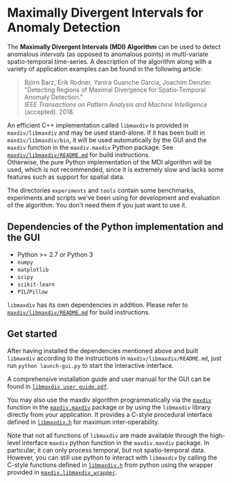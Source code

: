 Maximally Divergent Intervals for Anomaly Detection
===================================================

The **Maximally Divergent Intervals (MDI) Algorithm** can be used to detect anomalous *intervals* (as opposed to
anomalous points) in multi-variate spatio-temporal time-series. A description of the algorithm along with a variety
of application examples can be found in the following article:

> Björn Barz, Erik Rodner, Yanira Guanche Garcia, Joachim Denzler.  
> "Detecting Regions of Maximal Divergence for Spatio-Temporal Anomaly Detection."  
> *IEEE Transactions on Pattern Analysis and Machine Intelligence* (accepted). 2018.

An efficient C++ implementation called `libmaxdiv` is provided in `maxdiv/libmaxdiv` and may be used stand-alone. If it has been
built in `maxdiv/libmaxdiv/bin`, it will be used automatically by the GUI and the `maxdiv` function in the `maxdiv.maxdiv` Python
package. See [`maxdiv/libmaxdiv/README.md`](maxdiv/libmaxdiv/README.md) for build instructions.  
Otherwise, the pure Python implementation of the MDI algorithm will be used, which is not recommended, since it is extremely slow
and lacks some features such as support for spatial data.

The directories `experiments` and `tools` contain some benchmarks, experiments and scripts we've been using for development and
evaluation of the algorithm. You don't need them if you just want to use it.


Dependencies of the Python implementation and the GUI
-----------------------------------------------------

- Python >= 2.7 or Python 3
- `numpy`
- `matplotlib`
- `scipy`
- `scikit-learn`
- `PIL`/`Pillow`

`libmaxdiv` has its own dependencies in addition. Please refer to [`maxdiv/libmaxdiv/README.md`](maxdiv/libmaxdiv/README.md) for build instructions.


Get started
-----------

After having installed the dependencies mentioned above and built `libmaxdiv` according to the instructions in `maxdiv/libmaxdiv/README.md`,
just run `python launch-gui.py` to start the interactive interface.

A comprehensive installation guide and user manual for the GUI can be found in [`libmaxdiv user guide.pdf`](libmaxdiv%20user%20guide.pdf).

You may also use the maxdiv algorithm programmatically via the [`maxdiv`](maxdiv/maxdiv.py#L733) function in the [`maxdiv.maxdiv`](maxdiv/maxdiv.py)
package or by using the `libmaxdiv` library directly from your application. It provides a C-style procedural interface defined in
[`libmaxdiv.h`](maxdiv/libmaxdiv/libmaxdiv.h) for maximum inter-operability.

Note that not all functions of `libmaxdiv` are made available through the high-level interface `maxdiv` python function in the `maxdiv.maxdiv` package.
In particular, it can only process temporal, but not spatio-temporal data.
However, you can still use python to interact with `libmaxdiv` by calling the C-style functions defined in [`libmaxdiv.h`](maxdiv/libmaxdiv/libmaxdiv.h)
from python using the wrapper provided in [`maxdiv.libmaxdiv_wrapper`](maxdiv/libmaxdiv_wrapper.py).